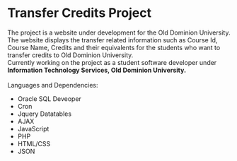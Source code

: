 # Transfer Credits Project
The project is a website under development for the Old Dominion University. The website displays the transfer related information such as 
Course Id, Course Name, Credits and their equivalents for the students who want to transfer credits to Old Dominion University.  
Currently working on the project as a student software developer under **Information Technology Services, Old Dominion 
University.**  
\
Languages and Dependencies:
* Oracle SQL Deveoper
* Cron
* Jquery Datatables
* AJAX
* JavaScript
* PHP
* HTML/CSS
* JSON
